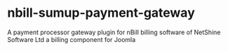 # nbill-sumup-payment-gateway
A payment processor gateway plugin for nBill billing software of NetShine Software Ltd a billing component for Joomla
